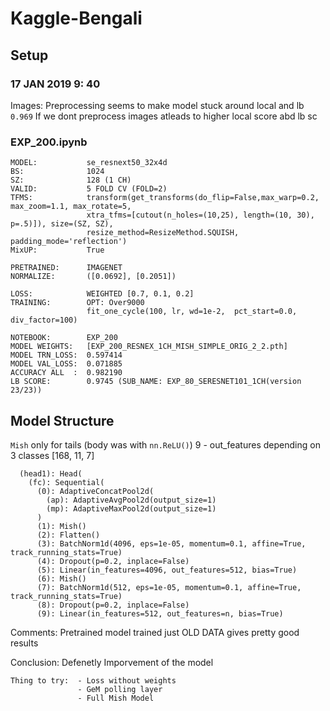 # Kaggle-Bengali
## Setup

### 17 JAN 2019 9: 40

Images: Preprocessing seems to make model stuck around local and lb `0.969`
        If we dont preprocess images atleads to higher local score abd lb sc
### EXP_200.ipynb
```
MODEL:           se_resnext50_32x4d
BS:              1024
SZ:              128 (1 CH)
VALID:           5 FOLD CV (FOLD=2)
TFMS:            transform(get_transforms(do_flip=False,max_warp=0.2, max_zoom=1.1, max_rotate=5, 
                 xtra_tfms=[cutout(n_holes=(10,25), length=(10, 30), p=.5)]), size=(SZ, SZ), 
                 resize_method=ResizeMethod.SQUISH, padding_mode='reflection')
MixUP:           True

PRETRAINED:      IMAGENET
NORMALIZE:       ([0.0692], [0.2051])

LOSS:            WEIGHTED [0.7, 0.1, 0.2]
TRAINING:        OPT: Over9000
                 fit_one_cycle(100, lr, wd=1e-2,  pct_start=0.0,  div_factor=100)
                 
NOTEBOOK:        EXP_200 
MODEL WEIGHTS:   [EXP_200_RESNEX_1CH_MISH_SIMPLE_ORIG_2_2.pth]
MODEL TRN_LOSS:  0.597414
MODEL VAL_LOSS:  0.071885
ACCURACY ALL  :  0.982190
LB SCORE:        0.9745 (SUB_NAME: EXP_80_SERESNET101_1CH(version 23/23))

```

## Model Structure
`Mish` only for tails (body was with `nn.ReLU()`)
9 - out_features depending on 3 classes [168, 11, 7]
```
  (head1): Head(
    (fc): Sequential(
      (0): AdaptiveConcatPool2d(
        (ap): AdaptiveAvgPool2d(output_size=1)
        (mp): AdaptiveMaxPool2d(output_size=1)
      )
      (1): Mish()
      (2): Flatten()
      (3): BatchNorm1d(4096, eps=1e-05, momentum=0.1, affine=True, track_running_stats=True)
      (4): Dropout(p=0.2, inplace=False)
      (5): Linear(in_features=4096, out_features=512, bias=True)
      (6): Mish()
      (7): BatchNorm1d(512, eps=1e-05, momentum=0.1, affine=True, track_running_stats=True)
      (8): Dropout(p=0.2, inplace=False)
      (9): Linear(in_features=512, out_features=n, bias=True)
 ```

Comments: Pretrained model trained just OLD DATA gives pretty good results


Conclusion:    Defenetly Imporvement of the model
```
Thing to try:  - Loss without weights
               - GeM polling layer 
               - Full Mish Model                        
 ```
               
